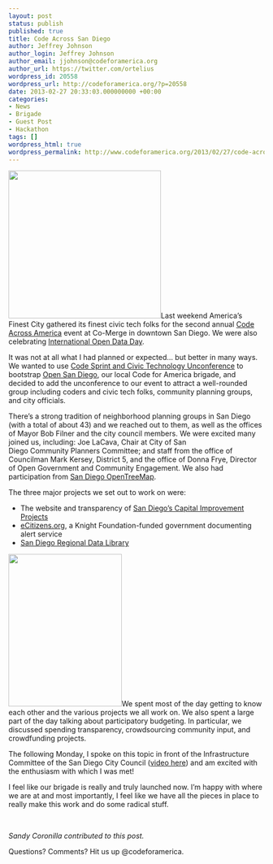 ```yaml
---
layout: post
status: publish
published: true
title: Code Across San Diego
author: Jeffrey Johnson
author_login: Jeffrey Johnson
author_email: jjohnson@codeforamerica.org
author_url: https://twitter.com/ortelius
wordpress_id: 20558
wordpress_url: http://codeforamerica.org/?p=20558
date: 2013-02-27 20:33:03.000000000 +00:00
categories:
- News
- Brigade
- Guest Post
- Hackathon
tags: []
wordpress_html: true
wordpress_permalink: http://www.codeforamerica.org/2013/02/27/code-across-san-diego/
---
```


<p><a href="http://codeforamerica.org/wp-content/uploads/2013/02/Screen-Shot-2013-02-27-at-12.58.41-PM.png"><img alt="" class="size-medium wp-image-20561 alignleft" height="291" src="http://codeforamerica.org/wp-content/uploads/2013/02/Screen-Shot-2013-02-27-at-12.58.41-PM-300x291.png" title="Screen Shot 2013-02-27 at 12.58.41 PM" width="300"/></a>Last weekend America’s Finest City gathered its finest civic tech folks for the second annual <a href="http://brigade.codeforamerica.org/pages/codeacross">Code Across America</a> event at Co-Merge in downtown San Diego. We were also celebrating <a href="http://opendataday.org/">International Open Data Day</a>.</p>
<p>It was not at all what I had planned or expected… but better in many ways. We wanted to use <a href="http://www.meetup.com/cfabrigade/San-Diego-CA/878642/">Code Sprint and Civic Technology Unconference</a> to bootstrap <a href="https://groups.google.com/forum/#!forum/opensandiego">Open San Diego</a>, our local Code for America brigade, and decided to add the unconference to our event to attract a well-rounded group including coders and civic tech folks, community planning groups, and city officials.</p>
<p>There’s a strong tradition of neighborhood planning groups in San Diego (with a total of about 43) and we reached out to them, as well as the offices of Mayor Bob Filner and the city council members. We were excited many joined us, including: Joe LaCava, Chair at City of San Diego Community Planners Committee; and staff from the office of Councilman Mark Kersey, District 5, and the office of Donna Frye, Director of Open Government and Community Engagement. We also had participation from <a href="http://sandiegotreemap.org/">San Diego OpenTreeMap</a>.</p>
<p>The three major projects we set out to work on were:</p>
<ul>
<li>The website and transparency of <a href="http://www.sandiego.gov/cip/">San Diego’s Capital Improvement Projects</a></li>
<li><a href="http://ecitizens.org/">eCitizens.org</a>, a Knight Foundation-funded government documenting alert service</li>
<li><a href="http://www.meetup.com/San-Diego-Regional-Data-Library/">San Diego Regional Data Library</a></li>
</ul>
<p><a href="http://codeforamerica.org/wp-content/uploads/2013/02/image.png"><img alt="" class="size-medium wp-image-20560 alignleft" height="300" src="http://codeforamerica.org/wp-content/uploads/2013/02/image-223x300.png" title="image" width="223"/></a>We spent most of the day getting to know each other and the various projects we all work on. We also spent a large part of the day talking about participatory budgeting. In particular, we discussed spending transparency, crowdsourcing community input, and crowdfunding projects.</p>
<p>The following Monday, I spoke on this topic in front of the Infrastructure Committee of the San Diego City Council (<a href=" http://granicus.sandiego.gov/MediaPlayer.php?view_id=47&amp;clip_id=5683 ">video here</a>) and am excited with the enthusiasm with which I was met!</p>
<p>I feel like our brigade is really and truly launched now. I’m happy with where we are at and most importantly, I feel like we have all the pieces in place to really make this work and do some radical stuff.</p>
<p> </p>
<p><em>Sandy Coronilla contributed to this post.</em></p>
<p>Questions? Comments? Hit us up @codeforamerica.</p>
